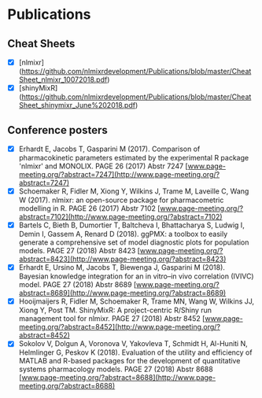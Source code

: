 # Publications

## Cheat Sheets

- [x] [nlmixr] (https://github.com/nlmixrdevelopment/Publications/blob/master/CheatSheet_nlmixr_10072018.pdf)
- [x] [shinyMixR] (https://github.com/nlmixrdevelopment/Publications/blob/master/CheatSheet_shinymixr_June%202018.pdf)

## Conference posters

- [x] Erhardt E, Jacobs T, Gasparini M (2017). Comparison of pharmacokinetic parameters estimated by the experimental R package 'nlmixr' and MONOLIX. PAGE 26 (2017) Abstr 7247 [www.page-meeting.org/?abstract=7247](http://www.page-meeting.org/?abstract=7247)
- [x] Schoemaker R, Fidler M, Xiong Y, Wilkins J, Trame M, Laveille C, Wang W (2017). nlmixr: an open-source package for pharmacometric modelling in R. PAGE 26 (2017) Abstr 7102 [www.page-meeting.org/?abstract=7102](http://www.page-meeting.org/?abstract=7102)
- [x] Bartels C, Bieth B, Dumortier T, Baltcheva I, Bhattacharya S, Ludwig I, Demin I, Gassem A, Renard D (2018). ggPMX: a toolbox to easily generate a comprehensive set of model diagnostic plots for population models. PAGE 27 (2018) Abstr 8423 [www.page-meeting.org/?abstract=8423](http://www.page-meeting.org/?abstract=8423)
- [x] Erhardt E, Ursino M, Jacobs T, Biewenga J, Gasparini M (2018). Bayesian knowledge integration for an in vitro–in vivo correlation (IVIVC) model. PAGE 27 (2018) Abstr 8689 [www.page-meeting.org/?abstract=8689](http://www.page-meeting.org/?abstract=8689)
- [x] Hooijmaijers R, Fidler M, Schoemaker R, Trame MN, Wang W, Wilkins JJ, Xiong Y, Post TM. ShinyMixR: A project-centric R/Shiny run management tool for nlmixr. PAGE 27 (2018) Abstr 8452 [www.page-meeting.org/?abstract=8452](http://www.page-meeting.org/?abstract=8452)
- [x] Sokolov V, Dolgun A, Voronova V, Yakovleva T, Schmidt H, Al-Huniti N, Helmlinger G, Peskov K (2018). Evaluation of the utility and efficiency of MATLAB and R-based packages for the development of quantitative systems pharmacology models. PAGE 27 (2018) Abstr 8688 [www.page-meeting.org/?abstract=8688](http://www.page-meeting.org/?abstract=8688)
